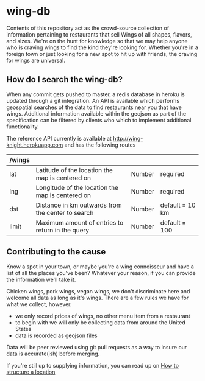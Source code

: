 # wing-db

Contents of this repository act as the crowd-source collection of information pertaining to restaurants that sell Wings of all shapes, flavors, and sizes.  We're on the hunt for knowledge so that we may help anyone who is craving wings to find the kind they're looking for.  Whether you're in a foreign town or just looking for a new spot to hit up with friends, the craving for wings are universal.

## How do I search the wing-db?

When any commit gets pushed to master, a redis database in heroku is updated through a git integration.  An API is available which performs geospatial searches of the data to find restaurants near you that have wings.  Additional information available within the geojson as part of the specification can be filtered by clients who which to implement additional functionality.  

The reference API currently is available at http://wing-knight.herokuapp.com and has the following routes

| /wings | | | |
|-|-|-|-|
| lat | Latitude of the location the map is centered on | Number | required |
| lng | Longitude of the location the map is centered on | Number | required |
| dst | Distance in km outwards from the center to search | Number | default = 10 km
| limit | Maximum amount of entries to return in the query | Number | default = 100

## Contributing to the cause

Know a spot in your town, or maybe you're a wing connoisseur and have a list of all the places you've been?  Whatever your reason, if you can provide the information we'll take it.

Chicken wings, pork wings, vegan wings, we don't discriminate here and welcome all data as long as it's wings.  There are a few rules we have for what we collect, however.

- we only record prices of wings, no other menu item from a restaurant
- to begin with we will only be collecting data from around the United States
- data is recorded as geojson files

Data will be peer reviewed using git pull requests as a way to insure our data is accurate(ish) before merging.

If you're still up to supplying information, you can read up on [How to structure a location](/docs/structure-of-a-location.md)